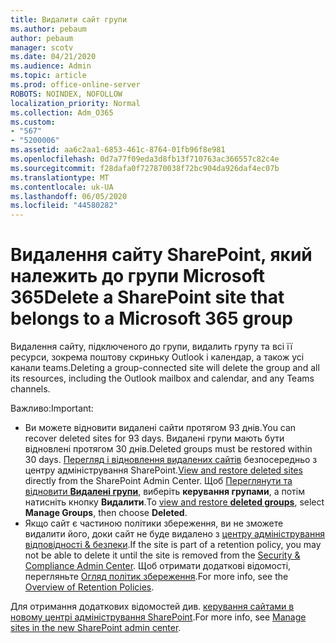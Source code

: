 ```yaml
---
title: Видалити сайт групи
ms.author: pebaum
author: pebaum
manager: scotv
ms.date: 04/21/2020
ms.audience: Admin
ms.topic: article
ms.prod: office-online-server
ROBOTS: NOINDEX, NOFOLLOW
localization_priority: Normal
ms.collection: Adm_O365
ms.custom:
- "567"
- "5200006"
ms.assetid: aa6c2aa1-6853-461c-8764-01fb96f8e981
ms.openlocfilehash: 0d7a77f09eda3d8fb13f710763ac366557c82c4e
ms.sourcegitcommit: f28dafa0f727870038f72bc904da926daf4ec07b
ms.translationtype: MT
ms.contentlocale: uk-UA
ms.lasthandoff: 06/05/2020
ms.locfileid: "44580282"
---
```

# <a name="delete-a-sharepoint-site-that-belongs-to-a-microsoft-365-group"></a><span data-ttu-id="99956-102">Видалення сайту SharePoint, який належить до групи Microsoft 365</span><span class="sxs-lookup"><span data-stu-id="99956-102">Delete a SharePoint site that belongs to a Microsoft 365 group</span></span>

<span data-ttu-id="99956-103">Видалення сайту, підключеного до групи, видалить групу та всі її ресурси, зокрема поштову скриньку Outlook і календар, а також усі канали teams.</span><span class="sxs-lookup"><span data-stu-id="99956-103">Deleting a group-connected site will delete the group and all its resources, including the Outlook mailbox and calendar, and any Teams channels.</span></span>
  
<span data-ttu-id="99956-104">Важливо:</span><span class="sxs-lookup"><span data-stu-id="99956-104">Important:</span></span>

- <span data-ttu-id="99956-105">Ви можете відновити видалені сайти протягом 93 днів.</span><span class="sxs-lookup"><span data-stu-id="99956-105">You can recover deleted sites for 93 days.</span></span> <span data-ttu-id="99956-106">Видалені групи мають бути відновлені протягом 30 днів.</span><span class="sxs-lookup"><span data-stu-id="99956-106">Deleted groups must be restored within 30 days.</span></span> <span data-ttu-id="99956-107">[Перегляд і відновлення видалених сайтів](https://admin.microsoft.com/sharepoint?page=recyclebin&modern=true) безпосередньо з центру адміністрування SharePoint.</span><span class="sxs-lookup"><span data-stu-id="99956-107">[View and restore deleted sites](https://admin.microsoft.com/sharepoint?page=recyclebin&modern=true) directly from the SharePoint Admin Center.</span></span> <span data-ttu-id="99956-108">Щоб [Переглянути та відновити **Видалені групи**](https://outlook.office.com/people/group/deleted), виберіть **керування групами**, а потім натисніть кнопку **Видалити**.</span><span class="sxs-lookup"><span data-stu-id="99956-108">To [view and restore **deleted groups**](https://outlook.office.com/people/group/deleted), select **Manage Groups**, then choose **Deleted**.</span></span>
- <span data-ttu-id="99956-109">Якщо сайт є частиною політики збереження, ви не зможете видалити його, доки сайт не буде видалено з [центру адміністрування відповідності & безпеки](https://protection.office.com/?rfr=AdminCenter#/retention).</span><span class="sxs-lookup"><span data-stu-id="99956-109">If the site is part of a retention policy, you may not be able to delete it until the site is removed from the [Security & Compliance Admin Center](https://protection.office.com/?rfr=AdminCenter#/retention).</span></span> <span data-ttu-id="99956-110">Щоб отримати додаткові відомості, перегляньте [Огляд політик збереження](https://docs.microsoft.com/microsoft-365/compliance/retention-policies).</span><span class="sxs-lookup"><span data-stu-id="99956-110">For more info, see the [Overview of Retention Policies](https://docs.microsoft.com/microsoft-365/compliance/retention-policies).</span></span>
  
<span data-ttu-id="99956-111">Для отримання додаткових відомостей див. [керування сайтами в новому центрі адміністрування SharePoint](https://docs.microsoft.com/sharepoint/manage-sites-in-new-admin-center).</span><span class="sxs-lookup"><span data-stu-id="99956-111">For more info, see [Manage sites in the new SharePoint admin center](https://docs.microsoft.com/sharepoint/manage-sites-in-new-admin-center).</span></span>
